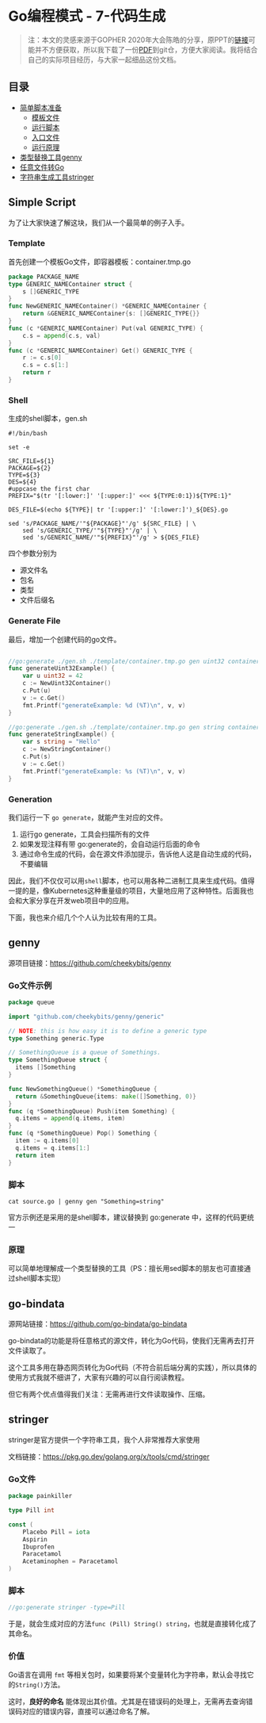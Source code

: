 # Go编程模式 - 7-代码生成

>  注：本文的灵感来源于GOPHER 2020年大会陈皓的分享，原PPT的[链接](https://www2.slideshare.net/haoel/go-programming-patterns?from_action=save)可能并不方便获取，所以我下载了一份[PDF](https://github.com/Junedayday/code_reading/tree/master/doc/Go_Programming_Patterns.pdf)到git仓，方便大家阅读。我将结合自己的实际项目经历，与大家一起细品这份文档。



## 目录

- [简单脚本准备](#Simple-Script)
  - [模板文件](#Template)
  - [运行脚本](#Shell)
  - [入口文件](#Generate-File)
  - [运行原理](#Generation)
- [类型替换工具genny](#genny)
- [任意文件转Go](#go-bindata)
- [字符串生成工具stringer](#stringer)





## Simple Script

为了让大家快速了解这块，我们从一个最简单的例子入手。

### Template

首先创建一个模板Go文件，即容器模板：container.tmp.go

```go
package PACKAGE_NAME
type GENERIC_NAMEContainer struct {
    s []GENERIC_TYPE
}
func NewGENERIC_NAMEContainer() *GENERIC_NAMEContainer {
    return &GENERIC_NAMEContainer{s: []GENERIC_TYPE{}}
}
func (c *GENERIC_NAMEContainer) Put(val GENERIC_TYPE) {
    c.s = append(c.s, val)
}
func (c *GENERIC_NAMEContainer) Get() GENERIC_TYPE {
    r := c.s[0]
    c.s = c.s[1:]
    return r
}
```

### Shell

生成的shell脚本，gen.sh

```shell
#!/bin/bash

set -e

SRC_FILE=${1}
PACKAGE=${2}
TYPE=${3}
DES=${4}
#uppcase the first char
PREFIX="$(tr '[:lower:]' '[:upper:]' <<< ${TYPE:0:1})${TYPE:1}"

DES_FILE=$(echo ${TYPE}| tr '[:upper:]' '[:lower:]')_${DES}.go

sed 's/PACKAGE_NAME/'"${PACKAGE}"'/g' ${SRC_FILE} | \
    sed 's/GENERIC_TYPE/'"${TYPE}"'/g' | \
    sed 's/GENERIC_NAME/'"${PREFIX}"'/g' > ${DES_FILE}
```

四个参数分别为

- 源文件名
- 包名
- 类型
- 文件后缀名

### Generate File

最后，增加一个创建代码的go文件。

```go

//go:generate ./gen.sh ./template/container.tmp.go gen uint32 container
func generateUint32Example() {
    var u uint32 = 42
    c := NewUint32Container()
    c.Put(u)
    v := c.Get()
    fmt.Printf("generateExample: %d (%T)\n", v, v)
}

//go:generate ./gen.sh ./template/container.tmp.go gen string container
func generateStringExample() {
    var s string = "Hello"
    c := NewStringContainer()
    c.Put(s)
    v := c.Get()
    fmt.Printf("generateExample: %s (%T)\n", v, v)
}
```

### Generation

我们运行一下 `go generate`，就能产生对应的文件。

1. 运行go generate，工具会扫描所有的文件
2. 如果发现注释有带 go:generate的，会自动运行后面的命令
3. 通过命令生成的代码，会在源文件添加提示，告诉他人这是自动生成的代码，不要编辑

因此，我们不仅仅可以用`shell`脚本，也可以用各种二进制工具来生成代码。值得一提的是，像Kubernetes这种重量级的项目，大量地应用了这种特性。后面我也会和大家分享在开发web项目中的应用。



下面，我也来介绍几个个人认为比较有用的工具。



## genny

源项目链接：https://github.com/cheekybits/genny

### Go文件示例

```go
package queue

import "github.com/cheekybits/genny/generic"

// NOTE: this is how easy it is to define a generic type
type Something generic.Type

// SomethingQueue is a queue of Somethings.
type SomethingQueue struct {
  items []Something
}

func NewSomethingQueue() *SomethingQueue {
  return &SomethingQueue{items: make([]Something, 0)}
}
func (q *SomethingQueue) Push(item Something) {
  q.items = append(q.items, item)
}
func (q *SomethingQueue) Pop() Something {
  item := q.items[0]
  q.items = q.items[1:]
  return item
}
```

### 脚本

```shell
cat source.go | genny gen "Something=string"
```

官方示例还是采用的是shell脚本，建议替换到 go:generate 中，这样的代码更统一

### 原理

可以简单地理解成一个类型替换的工具（PS：擅长用sed脚本的朋友也可直接通过shell脚本实现）



## go-bindata

源网站链接：https://github.com/go-bindata/go-bindata

go-bindata的功能是将任意格式的源文件，转化为Go代码，使我们无需再去打开文件读取了。

这个工具多用在静态网页转化为Go代码（不符合前后端分离的实践），所以具体的使用方式我就不细讲了，大家有兴趣的可以自行阅读教程。

但它有两个优点值得我们关注：无需再进行文件读取操作、压缩。



## stringer

stringer是官方提供一个字符串工具，我个人非常推荐大家使用

文档链接：https://pkg.go.dev/golang.org/x/tools/cmd/stringer 

### Go文件

```go
package painkiller

type Pill int

const (
	Placebo Pill = iota
	Aspirin
	Ibuprofen
	Paracetamol
	Acetaminophen = Paracetamol
)
```

### 脚本

```go
//go:generate stringer -type=Pill
```

于是，就会生成对应的方法`func (Pill) String() string`，也就是直接转化成了其命名。

### 价值

Go语言在调用 `fmt` 等相关包时，如果要将某个变量转化为字符串，默认会寻找它的`String()`方法。

这时，**良好的命名** 能体现出其价值。尤其是在错误码的处理上，无需再去查询错误码对应的错误内容，直接可以通过命名了解。

